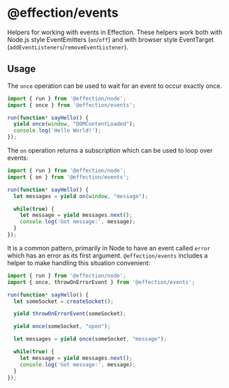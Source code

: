 # @effection/events

Helpers for working with events in Effection. These helpers work both with
Node.js style EventEmitters (`on`/`off`) and with browser style EventTarget
(`addEventListeners`/`removeEventListener`).

## Usage

The `once` operation can be used to wait for an event to occur exactly once.

``` typescript
import { run } from '@effection/node';
import { once } from '@effection/events';

run(function* sayHello() {
  yield once(window, "DOMContentLoaded");
  console.log('Hello World!');
});
```

The `on` operation returns a subscription which can be used to loop over events:

``` typescript
import { run } from '@effection/node';
import { on } from '@effection/events';

run(function* sayHello() {
  let messages = yield on(window, "message");

  while(true) {
    let message = yield messages.next();
    console.log('Got message:', message);
  }
});
```

It is a common pattern, primarily in Node to have an event called `error` which
has an error as its first argument. `@effection/events` includes a helper to
make handling this situation convenient:

``` typescript
import { run } from '@effection/node';
import { once, throwOnErrorEvent } from '@effection/events';

run(function* sayHello() {
  let someSocket = createSocket();

  yield throwOnErrorEvent(someSocket);

  yield once(someSocket, "open");

  let messages = yield once(someSocket, "message");

  while(true) {
    let message = yield messages.next();
    console.log('Got message:', message);
  }
});
```
